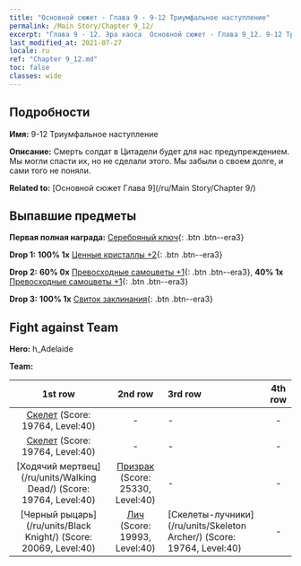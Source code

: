 ```yaml
---
title: "Основной сюжет - Глава 9 - 9-12 Триумфальное наступление"
permalink: /Main Story/Chapter 9_12/
excerpt: "Глава 9 - 12. Эра хаоса  Основной сюжет - Глава 9_12. 9-12 Триумфальное наступление"
last_modified_at: 2021-07-27
locale: ru
ref: "Chapter 9_12.md"
toc: false
classes: wide
---
```


## Подробности

 **Имя:** 9-12 Триумфальное наступление

 **Описание:** Смерть солдат в Цитадели будет для нас предупреждением. Мы могли спасти их, но не сделали этого. Мы забыли о своем долге, и сами того не поняли.

 **Related to:** [Основной сюжет Глава 9](/ru/Main Story/Chapter 9/)

## Выпавшие предметы

 **Первая полная награда:** [Серебряный ключ](/ItemsRU/con_693/){: .btn .btn--era3}

 **Drop 1:** **100% 1x** [Ценные кристаллы +2](/ItemsRU/mat_31/){: .btn .btn--era3}

 **Drop 2:** **60% 0x** [Превосходные самоцветы +1](/ItemsRU/mat_23/){: .btn .btn--era3}, **40% 1x** [Превосходные самоцветы +1](/ItemsRU/mat_23/){: .btn .btn--era3}

 **Drop 3:** **100% 1x** [Свиток заклинания](/ItemsRU/con_694/){: .btn .btn--era3}


## Fight against Team
 **Hero:** h_Adelaide

 **Team:**


  | 1st row | 2nd row | 3rd row | 4th row |
  |:----:|:----:|:----|:----:|
  | [Скелет](/ru/units/Skeleton/) (Score: 19764, Level:40)  | - | - | - |
  | [Скелет](/ru/units/Skeleton/) (Score: 19764, Level:40)  | - | - | - |
  | [Ходячий мертвец](/ru/units/Walking Dead/) (Score: 19764, Level:40)  | [Призрак](/ru/units/Wight/) (Score: 25330, Level:40)  | - | - |
  | [Черный рыцарь](/ru/units/Black Knight/) (Score: 20069, Level:40)  | [Лич](/ru/units/Lich/) (Score: 19993, Level:40)  | [Скелеты-лучники](/ru/units/Skeleton Archer/) (Score: 19764, Level:40)  | - |


